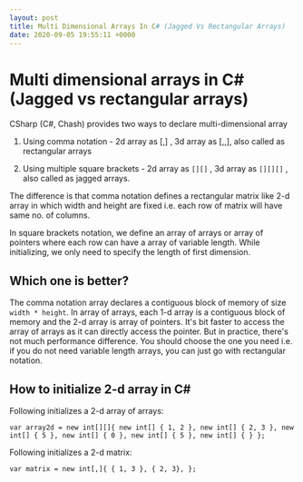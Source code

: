 ```yaml
---
layout: post
title: Multi Dimensional Arrays In C# (Jagged Vs Rectangular Arrays)
date: 2020-09-05 19:55:11 +0000
---
```


# Multi dimensional arrays in C# (Jagged vs rectangular arrays)

CSharp (C#, Chash) provides two ways to declare multi-dimensional array

1) Using comma notation - 2d array as [,] , 3d array as [,,], also called as rectangular arrays

2) Using multiple square brackets - 2d array as `[][]` , 3d array as `[][][]` , also called as jagged arrays.

The difference is that comma notation defines a rectangular matrix like 2-d array in which width and height are fixed i.e. each row of matrix will have same no. of columns.

In square brackets notation, we define an array of arrays or array of pointers where each row can have a array of variable length. While initializing, we only need to specify the length of first dimension. 

## Which one is better?

The comma notation array declares a contiguous block of memory of size `width * height`. In array of arrays, each 1-d array is a contiguous block of memory and the 2-d array is array of pointers. It's bit faster to access the array of arrays as it can directly access the pointer. But in practice, there's not much performance difference. You should choose the one you need i.e. if you do not need variable length arrays, you can just go with rectangular notation.

## How to initialize 2-d array in C#

Following initializes a 2-d array of arrays:

`var array2d = new int[][]{
                new int[] { 1, 2 },
                new int[] { 2, 3 },
                new int[] { 5 },
                new int[] { 0 },
                new int[] { 5 },
                new int[] { }
            };`

Following initializes a 2-d matrix:

`var matrix = new int[,]{
                { 1, 3 },
                { 2, 3},
            };`